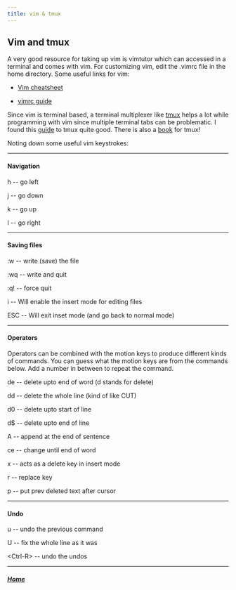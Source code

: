 ```yaml
---
title: vim & tmux
---
```


## Vim and tmux

A very good resource for taking up vim is vimtutor which can accessed in a
terminal and comes with vim.
For customizing vim, edit the .vimrc file in the home directory. Some useful
links for vim:

- [Vim cheatsheet](http://www.viemu.com/a_vi_vim_graphical_cheat_sheet_tutorial.html)

- [vimrc guide](https://dougblack.io/words/a-good-vimrc.html)

Since vim is terminal based, a terminal multiplexer like 
[tmux](https://github.com/tmux/tmux/wiki)
helps a lot while programming with vim since multiple terminal tabs can be problematic. 
I found this
[guide](http://www.hamvocke.com/blog/a-quick-and-easy-guide-to-tmux/) 
to tmux 
quite good. There is also a [book](https://leanpub.com/the-tao-of-tmux/read) for
 tmux!


Noting down some useful vim keystrokes:

---

#### Navigation

h -- go left

j -- go down

k -- go up

l -- go right

---

#### Saving files

:w -- write (save) the file

:wq -- write and quit

:q! -- force quit

i -- Will enable the insert mode for editing files

ESC -- Will exit inset mode (and go back to normal mode)

---

#### Operators

Operators can be combined with the motion keys to produce different kinds of 
commands. You can guess what the motion keys are from the commands below.
Add a number in between to repeat the command.

de -- delete upto end of word (d stands for delete)

dd -- delete the whole line (kind of like CUT)

d0 -- delete upto start of line

d$ -- delete upto end of line

A -- append at the end of sentence

ce -- change until end of word

x -- acts as a delete key in insert mode

r -- replace key

p -- put prev deleted text after cursor

---

#### Undo

u -- undo the previous command

U -- fix the whole line as it was

<Ctrl-R\> -- undo the undos

---

##### [Home](index.html)

